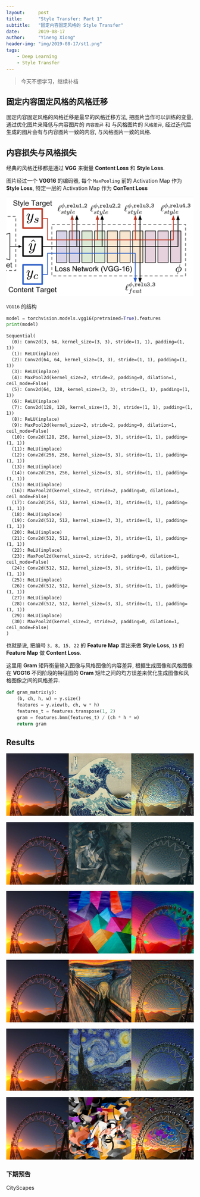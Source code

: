 ```yaml
---
layout:     post
title:      "Style Transfer: Part 1"
subtitle:   "固定内容固定风格的 Style Transfer"
date:       2019-08-17
author:     "Yineng Xiong"
header-img: "img/2019-08-17/st1.png"
tags:
    - Deep Learning
    - Style Transfer
---
```


> 今天不想学习，继续补档

## 固定内容固定风格的风格迁移
固定内容固定风格的风格迁移是最早的风格迁移方法, 把图片当作可以训练的变量, 通过优化图片来降低与内容图片的 `内容差异` 和 与风格图片的 `风格差异`, 经过迭代后生成的图片会有与内容图片一致的内容, 与风格图片一致的风格.

## 内容损失与风格损失
经典的风格迁移都是通过 __VGG__ 来衡量 __Content Loss__ 和 __Style Loss__.

图片经过一个 __VGG16__ 的编码器, 每个 `MaxPooling` 前的 Activation Map 作为 __Style Loss__, 特定一层的 Activation Map 作为 __ConTent Loss__

![](../Img/2019-08-17/st2.png)

`VGG16` 的结构

```python
model = torchvision.models.vgg16(pretrained=True).features
print(model)
```

```Shell
Sequential(
  (0): Conv2d(3, 64, kernel_size=(3, 3), stride=(1, 1), padding=(1, 1))
  (1): ReLU(inplace)
  (2): Conv2d(64, 64, kernel_size=(3, 3), stride=(1, 1), padding=(1, 1))
  (3): ReLU(inplace)
  (4): MaxPool2d(kernel_size=2, stride=2, padding=0, dilation=1, ceil_mode=False)
  (5): Conv2d(64, 128, kernel_size=(3, 3), stride=(1, 1), padding=(1, 1))
  (6): ReLU(inplace)
  (7): Conv2d(128, 128, kernel_size=(3, 3), stride=(1, 1), padding=(1, 1))
  (8): ReLU(inplace)
  (9): MaxPool2d(kernel_size=2, stride=2, padding=0, dilation=1, ceil_mode=False)
  (10): Conv2d(128, 256, kernel_size=(3, 3), stride=(1, 1), padding=(1, 1))
  (11): ReLU(inplace)
  (12): Conv2d(256, 256, kernel_size=(3, 3), stride=(1, 1), padding=(1, 1))
  (13): ReLU(inplace)
  (14): Conv2d(256, 256, kernel_size=(3, 3), stride=(1, 1), padding=(1, 1))
  (15): ReLU(inplace)
  (16): MaxPool2d(kernel_size=2, stride=2, padding=0, dilation=1, ceil_mode=False)
  (17): Conv2d(256, 512, kernel_size=(3, 3), stride=(1, 1), padding=(1, 1))
  (18): ReLU(inplace)
  (19): Conv2d(512, 512, kernel_size=(3, 3), stride=(1, 1), padding=(1, 1))
  (20): ReLU(inplace)
  (21): Conv2d(512, 512, kernel_size=(3, 3), stride=(1, 1), padding=(1, 1))
  (22): ReLU(inplace)
  (23): MaxPool2d(kernel_size=2, stride=2, padding=0, dilation=1, ceil_mode=False)
  (24): Conv2d(512, 512, kernel_size=(3, 3), stride=(1, 1), padding=(1, 1))
  (25): ReLU(inplace)
  (26): Conv2d(512, 512, kernel_size=(3, 3), stride=(1, 1), padding=(1, 1))
  (27): ReLU(inplace)
  (28): Conv2d(512, 512, kernel_size=(3, 3), stride=(1, 1), padding=(1, 1))
  (29): ReLU(inplace)
  (30): MaxPool2d(kernel_size=2, stride=2, padding=0, dilation=1, ceil_mode=False)
)
```

也就是说, 把编号 `3, 8, 15, 22` 的 __Feature Map__ 拿出来做 __Style Loss__, `15` 的 __Feature Map__ 做 __Content Loss__.

这里用 __Gram__ 矩阵衡量输入图像与风格图像的内容差异, 根据生成图像和风格图像在 __VGG16__ 不同阶段的特征图的 __Gram__ 矩阵之间的均方误差来优化生成图像和风格图像之间的风格差异.

```Python
def gram_matrix(y):
    (b, ch, h, w) = y.size()
    features = y.view(b, ch, w * h)
    features_t = features.transpose(1, 2)
    gram = features.bmm(features_t) / (ch * h * w)
    return gram
```

## Results
![wave](https://raw.githubusercontent.com/YinengXiong/YinengXiong.github.io/master/img/2019-08-17/concat_wave.png)

![picasso](https://raw.githubusercontent.com/YinengXiong/YinengXiong.github.io/master/img/2019-08-17/concat_picasso.png)

![mountainprism](https://raw.githubusercontent.com/YinengXiong/YinengXiong.github.io/master/img/2019-08-17/concat_mountainprism.png)

![scream](https://raw.githubusercontent.com/YinengXiong/YinengXiong.github.io/master/img/2019-08-17/concat_scream.png)

![vangogh](https://raw.githubusercontent.com/YinengXiong/YinengXiong.github.io/master/img/2019-08-17/concat_vangogh.png)

![edtaonisl](https://raw.githubusercontent.com/YinengXiong/YinengXiong.github.io/master/img/2019-08-17/concat_edtaonisl.png)

### 下期预告
CityScapes